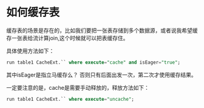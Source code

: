 # 如何缓存表

缓存表的场景是存在的，比如我们要把一张表存储到多个数据源，或者说我希望缓存一张表给流计算join,这个时候就可以把表缓存住。

具体使用方法如下：

```sql
run table1 CacheExt.`` where execute="cache" and isEager="true";
```

其中isEager是指立马缓存么？ 否则只有后面出发一次，第二次才使用缓存结果。

一定要注意的是，cache是需要手动释放的，释放方法如下：


```sql
run table1 CacheExt.`` where execute="uncache";
```